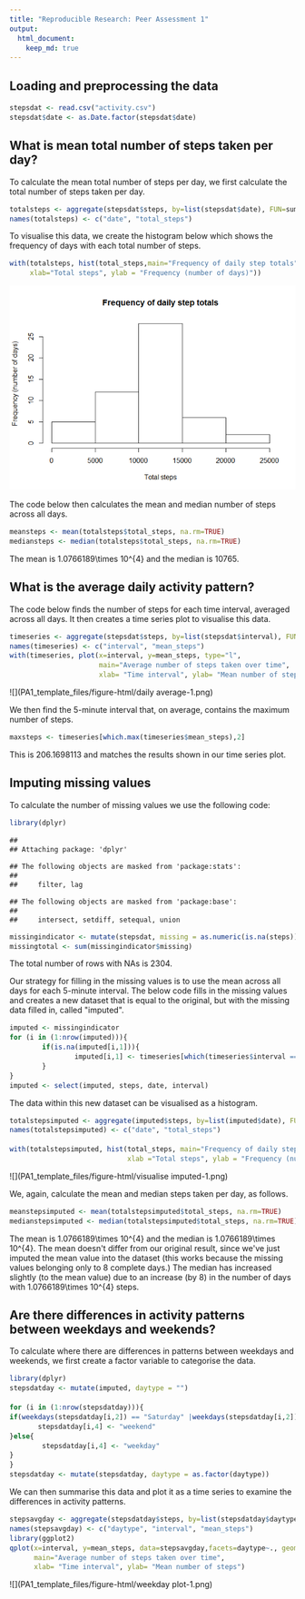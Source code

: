 ```yaml
---
title: "Reproducible Research: Peer Assessment 1"
output: 
  html_document:
    keep_md: true
---
```



## Loading and preprocessing the data

```r
stepsdat <- read.csv("activity.csv")
stepsdat$date <- as.Date.factor(stepsdat$date)
```


## What is mean total number of steps taken per day?

To calculate the mean total number of steps per day, we first calculate the total number of steps taken per day.

```r
totalsteps <- aggregate(stepsdat$steps, by=list(stepsdat$date), FUN=sum)
names(totalsteps) <- c("date", "total_steps")
```

To visualise this data, we create the histogram below which shows the frequency of days with
each total number of steps.

```r
with(totalsteps, hist(total_steps,main="Frequency of daily step totals", 
     xlab="Total steps", ylab = "Frequency (number of days)"))
```

![](PA1_template_files/figure-html/hist-1.png)<!-- -->

The code below then calculates the mean and median number of steps across all days.

```r
meansteps <- mean(totalsteps$total_steps, na.rm=TRUE)
mediansteps <- median(totalsteps$total_steps, na.rm=TRUE)
```
The mean is 1.0766189\times 10^{4} and the median is 10765.

## What is the average daily activity pattern?

The code below finds the number of steps for each time interval, averaged across all days. 
It then creates a time series plot to visualise this data.

```r
timeseries <- aggregate(stepsdat$steps, by=list(stepsdat$interval), FUN=mean, na.rm=TRUE)
names(timeseries) <- c("interval", "mean_steps")
with(timeseries, plot(x=interval, y=mean_steps, type="l", 
                      main="Average number of steps taken over time",
                      xlab= "Time interval", ylab= "Mean number of steps"))
```

![](PA1_template_files/figure-html/daily average-1.png)<!-- -->

We then find the 5-minute interval that, on average, contains the maximum number of steps.

```r
maxsteps <- timeseries[which.max(timeseries$mean_steps),2]
```

This is 206.1698113 and matches the results shown in our time series plot.


## Imputing missing values

To calculate the number of missing values we use the following code:

```r
library(dplyr)
```

```
## 
## Attaching package: 'dplyr'
```

```
## The following objects are masked from 'package:stats':
## 
##     filter, lag
```

```
## The following objects are masked from 'package:base':
## 
##     intersect, setdiff, setequal, union
```

```r
missingindicator <- mutate(stepsdat, missing = as.numeric(is.na(steps)))
missingtotal <- sum(missingindicator$missing)
```
The total number of rows with NAs is 2304.

Our strategy for filling in the missing values is to use the mean across all days
for each 5-minute interval. The below code fills in the missing values and creates
a new dataset that is equal to the original, but with the missing data filled in, called "imputed".

```r
imputed <- missingindicator
for (i in (1:nrow(imputed))){
        if(is.na(imputed[i,1])){
                imputed[i,1] <- timeseries[which(timeseries$interval == imputed[i,3]),2]
        }
}
imputed <- select(imputed, steps, date, interval)
```

The data within this new dataset can be visualised as a histogram.

```r
totalstepsimputed <- aggregate(imputed$steps, by=list(imputed$date), FUN=sum)
names(totalstepsimputed) <- c("date", "total_steps")

with(totalstepsimputed, hist(total_steps, main="Frequency of daily step totals", 
                             xlab ="Total steps", ylab = "Frequency (number of days)"))
```

![](PA1_template_files/figure-html/visualise imputed-1.png)<!-- -->
  
We, again, calculate the mean and median steps taken per day, as follows.

```r
meanstepsimputed <- mean(totalstepsimputed$total_steps, na.rm=TRUE)
medianstepsimputed <- median(totalstepsimputed$total_steps, na.rm=TRUE) 
```
The mean is 1.0766189\times 10^{4} and the median is 1.0766189\times 10^{4}.
The mean doesn't differ from our original result, since we've just imputed the mean value into the dataset (this works because the missing values belonging only to 8 complete days.)
The median has increased slightly (to the mean value) due to an increase (by 8) in the number of days with 1.0766189\times 10^{4} steps.

## Are there differences in activity patterns between weekdays and weekends?
To calculate where there are differences in patterns between weekdays and weekends,
we first create a factor variable to categorise the data.

```r
library(dplyr)
stepsdatday <- mutate(imputed, daytype = "")

for (i in (1:nrow(stepsdatday))){
if(weekdays(stepsdatday[i,2]) == "Saturday" |weekdays(stepsdatday[i,2]) == "Sunday"){
       stepsdatday[i,4] <- "weekend"
}else{
        stepsdatday[i,4] <- "weekday"
}
}
stepsdatday <- mutate(stepsdatday, daytype = as.factor(daytype))
```
We can then summarise this data and plot it as a time series to examine the differences
in activity patterns.

```r
stepsavgday <- aggregate(stepsdatday$steps, by=list(stepsdatday$daytype,stepsdatday$interval), FUN=mean)
names(stepsavgday) <- c("daytype", "interval", "mean_steps")
library(ggplot2)
qplot(x=interval, y=mean_steps, data=stepsavgday,facets=daytype~., geom="line",
      main="Average number of steps taken over time",
      xlab= "Time interval", ylab= "Mean number of steps")
```

![](PA1_template_files/figure-html/weekday plot-1.png)<!-- -->
